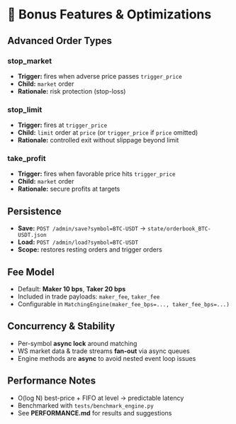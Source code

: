 # 🎯 Bonus Features & Optimizations

## Advanced Order Types
### stop_market
- **Trigger:** fires when adverse price passes `trigger_price`  
- **Child:** `market` order  
- **Rationale:** risk protection (stop-loss)

### stop_limit
- **Trigger:** fires at `trigger_price`  
- **Child:** `limit` order at `price` (or `trigger_price` if `price` omitted)  
- **Rationale:** controlled exit without slippage beyond limit

### take_profit
- **Trigger:** fires when favorable price hits `trigger_price`  
- **Child:** `market` order  
- **Rationale:** secure profits at targets

## Persistence
- **Save:** `POST /admin/save?symbol=BTC-USDT` → `state/orderbook_BTC-USDT.json`  
- **Load:** `POST /admin/load?symbol=BTC-USDT`  
- **Scope:** restores resting orders and trigger orders

## Fee Model
- Default: **Maker 10 bps**, **Taker 20 bps**  
- Included in trade payloads: `maker_fee`, `taker_fee`  
- Configurable in `MatchingEngine(maker_fee_bps=..., taker_fee_bps=...)`

## Concurrency & Stability
- Per-symbol **async lock** around matching
- WS market data & trade streams **fan-out** via async queues
- Engine methods are **async** to avoid nested event loop issues

## Performance Notes
- O(log N) best-price + FIFO at level → predictable latency
- Benchmarked with `tests/benchmark_engine.py`
- See **PERFORMANCE.md** for results and suggestions
